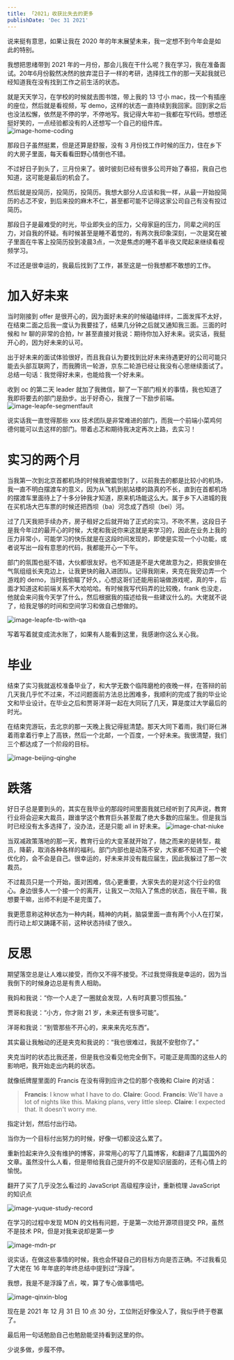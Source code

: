 ```yaml
---
title: 「2021」收获比失去的更多
publishDate: 'Dec 31 2021'
---
```


说来挺有意思，如果让我在 2020 年的年末展望未来，我一定想不到今年会是如此的特别。

我想把思绪带到 2021 年的一月份，那会儿我在干什么呢？我在学习，我在准备面试。20年6月份毅然决然的放弃混日子一样的考研，选择找工作的那一天起我就已经知道我在没有找到工作之前生活的状态。

就是天天学习，在学校的时候就去图书馆，带上我的 13 寸小 mac，找一个有插座的座位，然后就是看视频，写 demo，这样的状态一直持续到我回家。回到家之后也没法松懈，依然是不停的学，不停地写。我记得大年初一我都在写代码。想想还挺好笑的，一点经验都没有的人还想写一个自己的组件库。
![image-home-coding](https://test-1259025545.cos.ap-beijing.myqcloud.com/image-home-coding.jpeg)

那段日子虽然挺累，但是还算是舒服，没有 3 月份找工作时候的压力，住在乡下的大房子里面，每天看看田野心情倒也不错。

不过好日子到头了，三月份来了。彼时彼刻已经有很多公司开始了春招，我自己也知道，这可能是最后的机会了。

然后就是投简历，投简历，投简历。我想大部分人应该和我一样，从最一开始投简历的忐忑不安，到后来投的麻木不仁，甚至都可能不记得这家公司自己有没有投过简历。

那段日子是最难受的时光，毕业即失业的压力，父母家庭的压力，同辈之间的压力，对自我的怀疑。有时候甚至是睡不着觉的，有两次我印象深刻，一次是窝在被子里面在牛客上投简历投到凌晨3点，一次是焦虑的睡不着半夜又爬起来继续看视频学习。

不过还是很幸运的，我最后找到了工作，甚至这是一份我想都不敢想的工作。

# 加入好未来

当时刚接到 offer 是很开心的，因为面好未来的时候磕磕绊绊，二面发挥不太好，在结束二面之后我一度认为我要挂了，结果几分钟之后就又通知我三面。三面的时候和 hr 聊的非常的合拍，hr 甚至直接对我说：期待你加入好未来。说实话，我挺开心的，因为好未来的认可。

出于好未来的面试体验很好，而且我自认为要找到比好未来待遇更好的公司可能只能去头部互联网了，而我腾讯一轮游，京东二轮游已经让我没有心思继续面试了。总结一句话：我觉得好未来，也能给我一个好未来。

收到 oc 的第二天 leader 就加了我微信，聊了一下部门相关的事情，我也知道了我即将要去的部门是励步。出于好奇心，我搜了一下励步前端。
![image-leapfe-segmentfault](https://test-1259025545.cos.ap-beijing.myqcloud.com/image-leapfe-segmentfault.png)

说实话我一直觉得那些 xxx 技术团队是非常难进的部门，而我一个前端小菜鸡何德何能可以去这样的部门。带着忐忑和期待我决定再次上路，去实习！

# 实习的两个月

当我第一次到北京首都机场的时候我被震惊到了，以前我去的都是比较小的机场，我一直不明白摆渡车的意义，因为从飞机到航站楼的路真的不长，直到在首都机场的摆渡车里面待上了十多分钟我才知道，原来机场能这么大。属于乡下人进城的我在买机场大巴车票的时候还把西坝（ba）河念成了西坝（bei）河。

过了几天我把手续办齐，房子租好之后就开始了正式的实习。不吹不黑，这段日子是我今年过的最开心的时候，大佬和我说你来这就是来学习的，因此在业务上我的压力非常小，可能学习的快乐就是在这段时间发现的，即使是实现一个小功能，或者说写出一段有意思的代码，我都能开心一下午。

部门的氛围也挺不错，大伙都很友好。也不知道是不是大佬故意为之，把我安排在气氛组组长夹克边上，让我更快的融入进团队。记得我刚来，夹克在我旁边弄一个游戏的 demo，当时我偷瞄了好久，心想这哥们还能用前端做游戏呢，真的牛，后面才知道这和前端关系不大哈哈哈。有时候我写代码弄的比较晚，frank 也没走，他就会来问我今天学了什么，然后根据我的描述给我一些建议什么的。大佬就不说了，给我足够的时间和空间学习和做自己想做的。

![image-leapfe-tb-with-qa](https://test-1259025545.cos.ap-beijing.myqcloud.com/image-leapfe-tb-with-qa.jpeg)

写着写着就变成流水账了，如果有人能看到这里，我感谢你这么关心我。

# 毕业

结束了实习我就返校准备毕业了，和大学无数个临阵磨枪的夜晚一样，在答辩的前几天我几乎忙不过来，不过问题面前方法总比困难多，我顺利的完成了我的毕业论文和毕业设计。在毕业之后和贾哥洋哥一起在大同玩了几天，算是度过大学最后的时光。

在结束完游玩，去北京的那一天晚上我记得挺清楚。那天大同下着雨，我们哥仨淋着雨拿着行李上了高铁，然后一个北邮，一个百度，一个好未来。我很清楚，我们三个都达成了一个阶段的目标。

![image-beijing-qinghe](https://test-1259025545.cos.ap-beijing.myqcloud.com/image-beijing-qinghe.jpeg)

# 跌落

好日子总是要到头的，其实在我毕业的那段时间里面我就已经听到了风声说，教育行业将会迎来大裁员，跟谁学这个教育巨头甚至裁了绝大多数的应届生。但是我当时已经没有太多选择了，没办法，还是只能 all in 好未来。
![image-chat-niuke](https://test-1259025545.cos.ap-beijing.myqcloud.com/image-chat-niuke.png)

当双减政策落地的那一天，教育行业的大变革就开始了，随之而来的是转型，裁员，降薪，取消各种各样的福利。部门内部也是动荡不安，大家都不知道下一个被优化的，会不会是自己。很幸运的，好未来并没有裁应届生，因此我躲过了那一次裁员。

不过裁员只是一个开始，面对困难，信心更重要，大家失去的是对这个行业的信心。身边很多人一个接一个的离开，让我又一次陷入了焦虑的状态，我在干嘛，我想要干嘛，出师不利是不是完蛋了。

我更愿意称这种状态为一种内耗，精神的内耗，脑袋里面一直有两个小人在打架，而行动上却又踌躇不前，这种状态持续了很久。

# 反思

期望落空总是让人难以接受，而你又不得不接受。不过我觉得我是幸运的，因为当我倒下的时候身边总是有贵人相助。

我妈和我说：“你一个人走了一圈就会发现，人有时真要习惯孤独。”

贾哥和我说：“小方，你才刚 21 岁，未来还有很多可能”。

洋哥和我说：“别管那些不开心的，来来来先吃东西”。

其实最让我触动的还是夹克和我说的：“我也很难过，我就不安慰你了。”

夹克当时的状态比我还差，但是我也没看见他完全倒下。可能正是周围的这些人的影响吧，我开始走出内耗的状态。

就像纸牌屋里面的 Francis 在没有得到应许之位的那个夜晚和 Claire 的对话：

> **Francis**: I know what I have to do.
> **Claire**: Good.
> **Francis**: We'll have a lot of nights like this. Making plans, very little sleep.
> **Claire**: I expected that. It doesn't worry me.

指定计划，然后付出行动。

当你为一个目标付出努力的时候，好像一切都没这么累了。

重新捡起来许久没有维护的博客，非常用心的写了几篇博客，和翻译了几篇国外的文章。虽然没什么人看，但是带给我自己提升的不仅是知识层面的，还有心情上的愉悦。

翻开了买了几乎没怎么看过的 JavaScript 高级程序设计，重新梳理 JavaScript 的知识点

![image-yuque-study-record](https://test-1259025545.cos.ap-beijing.myqcloud.com/image-yuque-study-record.png)

在学习的过程中发现 MDN 的文档有问题，于是第一次给开源项目提交 PR，虽然不是技术 PR，但是对我来说却是第一步

![image-mdn-pr](https://test-1259025545.cos.ap-beijing.myqcloud.com/image-mdn-pr.png)

说实话，在做这些事情的时候，我也会怀疑自己的目标方向是否正确。不过我看见了大佬在 16 年年底的年终总结中提到过“浮躁”。

我想，我是不是浮躁了点，唉，算了专心做事情吧。

![image-qinxin-blog](https://test-1259025545.cos.ap-beijing.myqcloud.com/image-qinxin-blog.png)

现在是 2021 年 12 月 31 日 10 点 30 分，工位附近好像没人了，我似乎终于卷赢了。

最后用一句话勉励自己也勉励能坚持看到这里的你。

少说多做，步履不停。

